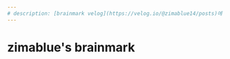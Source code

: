 ```yaml
---
# description: [brainmark velog](https://velog.io/@zimablue14/posts)에 노트한 지식을 정리하는 공간입니다.
---
```


# zimablue's brainmark
